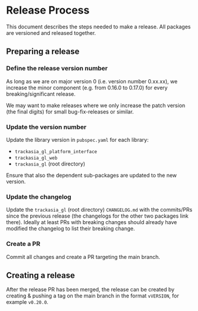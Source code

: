 

# Release Process

This document describes the steps needed to make a release.
All packages are versioned and released together.

## Preparing a release

### Define the release version number

As long as we are on major version 0 (i.e. version number 0.xx.xx), we increase
the minor component (e.g. from 0.16.0 to 0.17.0) for every breaking/significant
release.

We may want to make releases where we only increase the patch version (the final
digits) for small bug-fix-releases or similar.

### Update the version number

Update the library version in `pubspec.yaml` for each library:
   - `trackasia_gl_platform_interface`
   - `trackasia_gl_web`
   - `trackasia_gl` (root directory)

Ensure that also the dependent sub-packages are updated to the new version.

### Update the changelog

Update the `trackasia_gl` (root directory) `CHANGELOG.md` with the commits/PRs since the previous
release (the changelogs for the other two packages link there). Ideally at
least PRs with breaking changes should already have modified the changelog to
list their breaking change.

### Create a PR

Commit all changes and create a PR targeting the main branch.

## Creating a release

After the release PR has been merged, the release can be created
by creating & pushing a tag on the main branch in the format `vVERSION`,
for example `v0.20.0`.